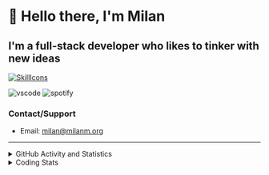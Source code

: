 # 👋 Hello there, I'm Milan
## I'm a full-stack developer who likes to tinker with new ideas
[![SkillIcons](https://skillicons.dev/icons?i=js,ts,nextjs,tailwind,html,go,bash,git,nginx,prisma,kubernetes,docker,linux)](https://skillicons.dev)

![vscode](https://nocache.advaith.workers.dev?url=https://img.shields.io/endpoint?url=https://dev.discordprofiles.me/api/badge/vscode/423203831971708958)
![spotify](https://nocache.advaith.workers.dev?url=https://img.shields.io/endpoint?url=https://dev.discordprofiles.me/api/badge/spotify/423203831971708958)

### Contact/Support

- Email: [milan@milanm.org](mailto:milan@milanm.org)
 
---
 
<details>
  <summary>GitHub Activity and Statistics</summary>
  <img src="/github-metrics.svg" />
</details>
<details>
  <summary>Coding Stats</summary>
  <!--START_SECTION:waka-->

```txt
TypeScript     3 hrs           ████████████▒░░░░░░░░░░░░   48.83 %
JSON           1 hr 24 mins    █████▓░░░░░░░░░░░░░░░░░░░   22.82 %
Bash           53 mins         ███▓░░░░░░░░░░░░░░░░░░░░░   14.49 %
YAML           23 mins         █▓░░░░░░░░░░░░░░░░░░░░░░░   06.29 %
Markdown       12 mins         █░░░░░░░░░░░░░░░░░░░░░░░░   03.47 %
```

<!--END_SECTION:waka-->
</details>
